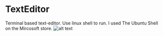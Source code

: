 # TextEditor
Terminal based text-editor.
Use linux shell to run.
I used The Ubuntu Shell on the Mircosoft store.
![alt text](https://github.com/JoeBoiii72/TextEditor/screenshots/master/Capture.PNG)
